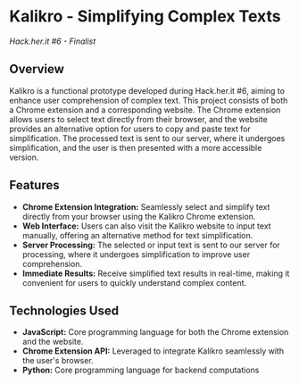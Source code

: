 # Kalikro - Simplifying Complex Texts
*Hack.her.it #6 - Finalist*

## Overview
Kalikro is a functional prototype developed during Hack.her.it #6, aiming to enhance user comprehension of complex text. This project consists of both a Chrome extension and a corresponding website. The Chrome extension allows users to select text directly from their browser, and the website provides an alternative option for users to copy and paste text for simplification. The processed text is sent to our server, where it undergoes simplification, and the user is then presented with a more accessible version.

## Features
- **Chrome Extension Integration:** Seamlessly select and simplify text directly from your browser using the Kalikro Chrome extension.
- **Web Interface:** Users can also visit the Kalikro website to input text manually, offering an alternative method for text simplification.
- **Server Processing:** The selected or input text is sent to our server for processing, where it undergoes simplification to improve user comprehension.
- **Immediate Results:** Receive simplified text results in real-time, making it convenient for users to quickly understand complex content.

## Technologies Used
- **JavaScript:** Core programming language for both the Chrome extension and the website.
- **Chrome Extension API:** Leveraged to integrate Kalikro seamlessly with the user's browser.
- **Python:** Core programming language for backend computations

